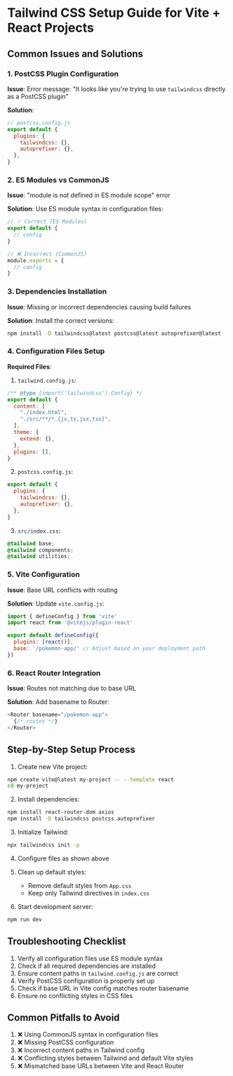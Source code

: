 # Tailwind CSS Setup Guide for Vite + React Projects

## Common Issues and Solutions

### 1. PostCSS Plugin Configuration
**Issue**: Error message: "It looks like you're trying to use `tailwindcss` directly as a PostCSS plugin"

**Solution**:
```javascript
// postcss.config.js
export default {
  plugins: {
    tailwindcss: {},
    autoprefixer: {},
  },
}
```

### 2. ES Modules vs CommonJS
**Issue**: "module is not defined in ES module scope" error

**Solution**: Use ES module syntax in configuration files:
```javascript
// ✅ Correct (ES Modules)
export default {
  // config
}

// ❌ Incorrect (CommonJS)
module.exports = {
  // config
}
```

### 3. Dependencies Installation
**Issue**: Missing or incorrect dependencies causing build failures

**Solution**: Install the correct versions:
```bash
npm install -D tailwindcss@latest postcss@latest autoprefixer@latest
```

### 4. Configuration Files Setup
**Required Files**:

1. `tailwind.config.js`:
```javascript
/** @type {import('tailwindcss').Config} */
export default {
  content: [
    "./index.html",
    "./src/**/*.{js,ts,jsx,tsx}",
  ],
  theme: {
    extend: {},
  },
  plugins: [],
}
```

2. `postcss.config.js`:
```javascript
export default {
  plugins: {
    tailwindcss: {},
    autoprefixer: {},
  },
}
```

3. `src/index.css`:
```css
@tailwind base;
@tailwind components;
@tailwind utilities;
```

### 5. Vite Configuration
**Issue**: Base URL conflicts with routing

**Solution**: Update `vite.config.js`:
```javascript
import { defineConfig } from 'vite'
import react from '@vitejs/plugin-react'

export default defineConfig({
  plugins: [react()],
  base: '/pokemon-app/' // Adjust based on your deployment path
})
```

### 6. React Router Integration
**Issue**: Routes not matching due to base URL

**Solution**: Add basename to Router:
```javascript
<Router basename="/pokemon-app">
  {/* routes */}
</Router>
```

## Step-by-Step Setup Process

1. Create new Vite project:
```bash
npm create vite@latest my-project -- --template react
cd my-project
```

2. Install dependencies:
```bash
npm install react-router-dom axios
npm install -D tailwindcss postcss autoprefixer
```

3. Initialize Tailwind:
```bash
npx tailwindcss init -p
```

4. Configure files as shown above

5. Clean up default styles:
   - Remove default styles from `App.css`
   - Keep only Tailwind directives in `index.css`

6. Start development server:
```bash
npm run dev
```

## Troubleshooting Checklist

1. Verify all configuration files use ES module syntax
2. Check if all required dependencies are installed
3. Ensure content paths in `tailwind.config.js` are correct
4. Verify PostCSS configuration is properly set up
5. Check if base URL in Vite config matches router basename
6. Ensure no conflicting styles in CSS files

## Common Pitfalls to Avoid

1. ❌ Using CommonJS syntax in configuration files
2. ❌ Missing PostCSS configuration
3. ❌ Incorrect content paths in Tailwind config
4. ❌ Conflicting styles between Tailwind and default Vite styles
5. ❌ Mismatched base URLs between Vite and React Router 